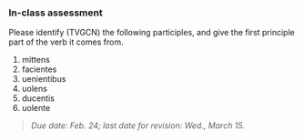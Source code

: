 ### In-class assessment

Please identify (TVGCN) the following participles, and give the first principle part of the verb it comes from.

1. mittens
2. facientes
3. uenientibus
4. uolens
5. ducentis
6. uolente

> *Due date:  Feb. 24; last date for revision: Wed., March 15.*